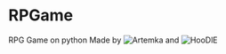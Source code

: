 # RPGame
RPG Game on python 
Made by ![Artemka](https://github.com/ArtemkaDev/) and ![HooDlE](https://github.com/xyzHooDlEzyx/)

